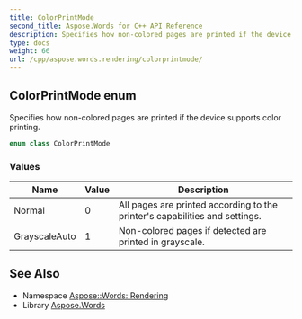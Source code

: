 ```yaml
---
title: ColorPrintMode
second_title: Aspose.Words for C++ API Reference
description: Specifies how non-colored pages are printed if the device supports color printing.
type: docs
weight: 66
url: /cpp/aspose.words.rendering/colorprintmode/
---
```

## ColorPrintMode enum


Specifies how non-colored pages are printed if the device supports color printing.

```cpp
enum class ColorPrintMode
```

### Values

| Name | Value | Description |
| --- | --- | --- |
| Normal | 0 | All pages are printed according to the printer's capabilities and settings. |
| GrayscaleAuto | 1 | Non-colored pages if detected are printed in grayscale. |

## See Also

* Namespace [Aspose::Words::Rendering](../)
* Library [Aspose.Words](../../)
